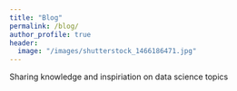 ```yaml
---
title: "Blog"
permalink: /blog/
author_profile: true
header:
  image: "/images/shutterstock_1466186471.jpg"
---
```



Sharing knowledge and inspiriation on data science topics

